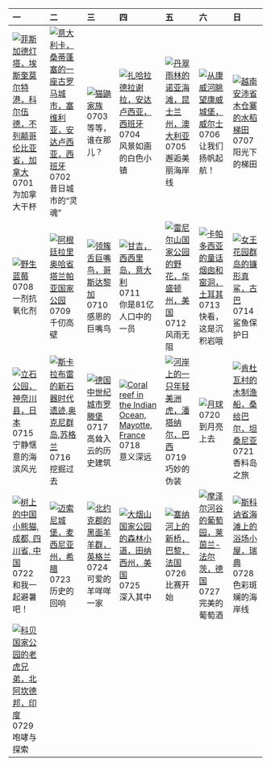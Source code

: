 | 一                                                                                                                                                                                                                  | 二                                                                                                                                                                                                           | 三                                                                                                                                                                                                 | 四                                                                                                                                                                                                                     | 五                                                                                                                                                                                                     | 六                                                                                                                                                                                                        | 日                                                                                                                                                                                               |
|:-------------------------------------------------------------------------------------------------------------------------------------------------------------------------------------------------------------------|:------------------------------------------------------------------------------------------------------------------------------------------------------------------------------------------------------------|:--------------------------------------------------------------------------------------------------------------------------------------------------------------------------------------------------|:----------------------------------------------------------------------------------------------------------------------------------------------------------------------------------------------------------------------|:------------------------------------------------------------------------------------------------------------------------------------------------------------------------------------------------------|:---------------------------------------------------------------------------------------------------------------------------------------------------------------------------------------------------------|:------------------------------------------------------------------------------------------------------------------------------------------------------------------------------------------------|
| [![](https://www.bing.com/th?id=OHR.FisgardLighthouse_ZH-CN5474064913_320x240.jpg '菲斯加德灯塔，埃斯奎莫尔特港，科尔伍德，不列颠哥伦比亚省，加拿大')](https://www.bing.com/th?id=OHR.FisgardLighthouse_ZH-CN5474064913_UHD.jpg)<br>0701<br>为加拿大干杯 | [![](https://www.bing.com/th?id=OHR.ItalicaRuins_ZH-CN5932138207_320x240.jpg '意大利卡，桑蒂蓬塞的一座古罗马城市，塞维利亚，安达卢西亚，西班牙')](https://www.bing.com/th?id=OHR.ItalicaRuins_ZH-CN5932138207_UHD.jpg)<br>0702<br>昔日城市的“灵魂” | [![](https://www.bing.com/th?id=OHR.MeerkatManor_ZH-CN2486051161_320x240.jpg '猫鼬家族')](https://www.bing.com/th?id=OHR.MeerkatManor_ZH-CN2486051161_UHD.jpg)<br>0703<br>等等，谁在那儿？                    | [![](https://www.bing.com/th?id=OHR.ZaharaDeLaSierra_ZH-CN6500182265_320x240.jpg '扎哈拉德拉谢拉，安达卢西亚，西班牙')](https://www.bing.com/th?id=OHR.ZaharaDeLaSierra_ZH-CN6500182265_UHD.jpg)<br>0704<br>风景如画的白色小镇                  | [![](https://www.bing.com/th?id=OHR.NoahBeach_ZH-CN6676061324_320x240.jpg '丹翠雨林的诺亚海滩，昆士兰州，澳大利亚')](https://www.bing.com/th?id=OHR.NoahBeach_ZH-CN6676061324_UHD.jpg)<br>0705<br>邂逅美丽海岸线                | [![](https://www.bing.com/th?id=OHR.ConwyRiver_ZH-CN6871799250_320x240.jpg '从康威河眺望康威城堡，威尔士')](https://www.bing.com/th?id=OHR.ConwyRiver_ZH-CN6871799250_UHD.jpg)<br>0706<br>让我们扬帆起航！                     | [![](https://www.bing.com/th?id=OHR.YenBaiTerraces_ZH-CN7224453501_320x240.jpg '越南安沛省木仓寨的水稻梯田')](https://www.bing.com/th?id=OHR.YenBaiTerraces_ZH-CN7224453501_UHD.jpg)<br>0707<br>阳光下的梯田       |
| [![](https://www.bing.com/th?id=OHR.NorwayBlueberries_ZH-CN7643097235_320x240.jpg '野生蓝莓')](https://www.bing.com/th?id=OHR.NorwayBlueberries_ZH-CN7643097235_UHD.jpg)<br>0708<br>一剂抗氧化剂                             | [![](https://www.bing.com/th?id=OHR.TalampayaNP_ZH-CN7905859626_320x240.jpg '阿根廷拉里奥哈省塔兰帕亚国家公园')](https://www.bing.com/th?id=OHR.TalampayaNP_ZH-CN7905859626_UHD.jpg)<br>0709<br>千仞高壁                        | [![](https://www.bing.com/th?id=OHR.CollaredAracari_ZH-CN8787234462_320x240.jpg '领簇舌巨嘴鸟，哥斯达黎加')](https://www.bing.com/th?id=OHR.CollaredAracari_ZH-CN8787234462_UHD.jpg)<br>0710<br>感恩的巨嘴鸟        | [![](https://www.bing.com/th?id=OHR.GangiSicily_ZH-CN9086944081_320x240.jpg '甘吉，西西里岛，意大利')](https://www.bing.com/th?id=OHR.GangiSicily_ZH-CN9086944081_UHD.jpg)<br>0711<br>你是81亿人口中的一员                                | [![](https://www.bing.com/th?id=OHR.RainierWildflowers_ZH-CN7392242353_320x240.jpg '雷尼尔山国家公园的野花，华盛顿州，美国')](https://www.bing.com/th?id=OHR.RainierWildflowers_ZH-CN7392242353_UHD.jpg)<br>0712<br>风雨无阻 | [![](https://www.bing.com/th?id=OHR.CappadociaRocks_ZH-CN9283633861_320x240.jpg '卡帕多西亚的童话烟囱和窑洞，土耳其')](https://www.bing.com/th?id=OHR.CappadociaRocks_ZH-CN9283633861_UHD.jpg)<br>0713<br>快看，这是沉积岩哦       | [![](https://www.bing.com/th?id=OHR.SilkyShark_ZH-CN9523915460_320x240.jpg '女王花园群岛的镰形真鲨，古巴')](https://www.bing.com/th?id=OHR.SilkyShark_ZH-CN9523915460_UHD.jpg)<br>0714<br>鲨鱼保护日               |
| [![](https://www.bing.com/th?id=OHR.TateishiPark_ZH-CN9903501398_320x240.jpg '立石公园，神奈川县，日本')](https://www.bing.com/th?id=OHR.TateishiPark_ZH-CN9903501398_UHD.jpg)<br>0715<br>宁静惬意的海滨风光                            | [![](https://www.bing.com/th?id=OHR.AncientOrkney_ZH-CN1110318653_320x240.jpg '斯卡拉布雷的新石器时代遗迹,奥克尼群岛,苏格兰')](https://www.bing.com/th?id=OHR.AncientOrkney_ZH-CN1110318653_UHD.jpg)<br>0716<br>挖掘过去             | [![](https://www.bing.com/th?id=OHR.MedievalRothenburg_ZH-CN1522774136_320x240.jpg '德国中世纪城市罗滕堡')](https://www.bing.com/th?id=OHR.MedievalRothenburg_ZH-CN1522774136_UHD.jpg)<br>0717<br>高耸入云的历史建筑 | [![](https://www.bing.com/th?id=OHR.MayotteCoral_ZH-CN8106288026_320x240.jpg 'Coral reef in the Indian Ocean, Mayotte, France')](https://www.bing.com/th?id=OHR.MayotteCoral_ZH-CN8106288026_UHD.jpg)<br>0718<br>意义深远 | [![](https://www.bing.com/th?id=OHR.YoungJaguar_ZH-CN2249923627_320x240.jpg '河岸上的一只年轻美洲虎，潘塔纳尔，巴西')](https://www.bing.com/th?id=OHR.YoungJaguar_ZH-CN2249923627_UHD.jpg)<br>0719<br>巧妙的伪装              | [![](https://www.bing.com/th?id=OHR.MineralMoon_ZH-CN2555749456_320x240.jpg '月球')](https://www.bing.com/th?id=OHR.MineralMoon_ZH-CN2555749456_UHD.jpg)<br>0720<br>到月亮上去                                  | [![](https://www.bing.com/th?id=OHR.ZanzibarBoats_ZH-CN2915388379_320x240.jpg '肯杜瓦村的木制渔船，桑给巴尔，坦桑尼亚')](https://www.bing.com/th?id=OHR.ZanzibarBoats_ZH-CN2915388379_UHD.jpg)<br>0721<br>香料岛之旅    |
| [![](https://www.bing.com/th?id=OHR.TheGreatHeat2024_ZH-CN6033129823_320x240.jpg '树上的中国小熊猫, 成都, 四川省, 中国')](https://www.bing.com/th?id=OHR.TheGreatHeat2024_ZH-CN6033129823_UHD.jpg)<br>0722<br>和我一起避暑吧！            | [![](https://www.bing.com/th?id=OHR.MethoniCastle_ZH-CN4054146065_320x240.jpg '迈索尼城堡，麦西尼亚州，希腊')](https://www.bing.com/th?id=OHR.MethoniCastle_ZH-CN4054146065_UHD.jpg)<br>0723<br>历史的回响                     | [![](https://www.bing.com/th?id=OHR.SheepCousins_ZH-CN4262132476_320x240.jpg '北约克郡的黑面羊羊群，英格兰')](https://www.bing.com/th?id=OHR.SheepCousins_ZH-CN4262132476_UHD.jpg)<br>0724<br>可爱的羊咩咩一家          | [![](https://www.bing.com/th?id=OHR.SmokyMountainTrail_ZH-CN4691667074_320x240.jpg '大烟山国家公园的森林小道，田纳西州，美国')](https://www.bing.com/th?id=OHR.SmokyMountainTrail_ZH-CN4691667074_UHD.jpg)<br>0725<br>深入其中                | [![](https://www.bing.com/th?id=OHR.PontNeuf_ZH-CN3158359446_320x240.jpg '塞纳河上的新桥，巴黎，法国')](https://www.bing.com/th?id=OHR.PontNeuf_ZH-CN3158359446_UHD.jpg)<br>0726<br>比赛开始                           | [![](https://www.bing.com/th?id=OHR.RhinelandVineyards_ZH-CN3332101688_320x240.jpg '摩泽尔河谷的葡萄园，莱茵兰-法尔茨，德国')](https://www.bing.com/th?id=OHR.RhinelandVineyards_ZH-CN3332101688_UHD.jpg)<br>0727<br>完美的葡萄酒 | [![](https://www.bing.com/th?id=OHR.BeachHutsSweden_ZH-CN4193150313_320x240.jpg '斯科讷省海滩上的浴场小屋，瑞典')](https://www.bing.com/th?id=OHR.BeachHutsSweden_ZH-CN4193150313_UHD.jpg)<br>0728<br>色彩斑斓的海岸线 |
| [![](https://www.bing.com/th?id=OHR.CorbettTigers_ZH-CN6927569938_320x240.jpg '科贝国家公园的老虎兄弟，北阿坎德邦，印度')](https://www.bing.com/th?id=OHR.CorbettTigers_ZH-CN6927569938_UHD.jpg)<br>0729<br>咆哮与探索                      |                                                                                                                                                                                                             |                                                                                                                                                                                                   |                                                                                                                                                                                                                       |                                                                                                                                                                                                       |                                                                                                                                                                                                          |                                                                                                                                                                                                 |